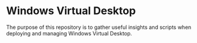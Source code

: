 # Windows Virtual Desktop

The purpose of this repository is to gather useful insights and scripts when deploying and managing Windows Virtual Desktop.
